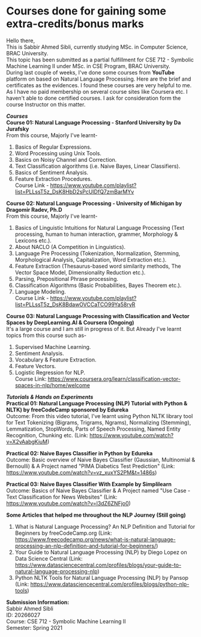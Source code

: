 # Courses done for gaining some extra-credits/bonus marks
Hello there,  
This is Sabbir Ahmed Sibli, currently studying MSc. in Computer Science, BRAC University.  
This topic has been submitted as a partial fulfillment for CSE 712 - Symbolic Machine Learning II under MSc. in CSE Program, BRAC University.  
During last couple of weeks, I've done some courses from **YouTube** platform on based on Natural Language Processing. Here are the brief and certificates as the evidences. I found these courses are very helpful to me. As I have no paid membership on several course sites like Coursera etc. I haven't able to done certified courses. I ask for consideration form the course Instructor on this matter.  
  
***Courses***  
**Course 01: Natural Language Processing - Stanford University by Da Jurafsky**  
From this course, Majorly I've learnt-  
1. Basics of Regular Expressions.  
2. Word Processing using Unix Tools.  
3. Basics on Noisy Channel and Correction.  
4. Text Classification algorithms (i.e. Naive Bayes, Linear Classifiers).  
5. Basics of Sentiment Analysis.  
6. Feature Extraction Procedures.  
Course Link - https://www.youtube.com/playlist?list=PLLssT5z_DsK8HbD2sPcUIDfQ7zmBarMYv  
  
**Course 02: Natural Language Processing - University of Michigan by Dragomir Radev, Ph.D**  
From this course, Majorly I've learnt-  
1. Basics of Linguistic Intuitions for Natural Language Processing (Text processing, human to human interaction, grammer, Morphology & Lexicons etc.).  
2. About NACLO (A Competition in Linguistics).  
3. Language Pre Processing (Tokenization, Normalization, Stemming, Morphological Analysis, Capitalization, Word Extraction etc.).  
4. Feature Extraction (Thesaurus-based word similarity methods, The Vector Space Model, Dimensionality Reduction etc.).
5. Parsing, Prepositional Phrase processing.  
6. Classification Algorithms (Basic Probabilities, Bayes Theorem etc.).  
7. Language Modeling.  
Course Link - https://www.youtube.com/playlist?list=PLLssT5z_DsK8BdawOVCCaTCO99Ya58ryR  

**Course 03: Natural Language Processing with Classification and Vector Spaces by DeepLearning.AI & Coursera (Ongoing)**  
It's a large course and I am still in progress of it. But Already I've learnt topics from this course such as-  
1. Supervised Machine Learning.  
2. Sentiment Analysis.  
3. Vocabulary & Feature Extraction.  
4. Feature Vectors.  
5. Logistic Regression for NLP.  
Course Link: https://www.coursera.org/learn/classification-vector-spaces-in-nlp/home/welcome  

***Tutorials & Hands on Experiments***  
**Practical 01: Natural Language Processing (NLP) Tutorial with Python & NLTK) by freeCodeCamp sponsored by Edureka**  
Outcome: From this video tutorial, I've learnt using Python NLTK library tool for Text Tokenizing (Bigrams, Trigrams, Ngrams), Normalizing (Stemming), Lemmatization, StopWords, Parts of Speech Processing, Named Entity Recognition, Chunking etc. (Link: https://www.youtube.com/watch?v=X2vAabgKiuM)  

**Practical 02: Naive Bayes Classifier in Python by Edureka**  
Outcome: Basic overview of Naive Bayes Classifier (Gaussian, Multinomial & Bernoulli) & A Project named "PIMA Diabetics Test Prediction" (Link: https://www.youtube.com/watch?v=vz_xuxYS2PM&t=1486s)  

**Practical 03: Naive Bayes Classifier With Example by Simplilearn**
Outcome: Basics of Naive Bayes Classifier & A Project named "Use Case - Text Classification for News Websites" (Link: https://www.youtube.com/watch?v=l3dZ6ZNFjo0)    

**Some Articles that helped me throughout the NLP Journey (Still going)**  
1. What is Natural Language Processing? An NLP Definition and Tutorial for Beginners by freeCodeCamp.org (Link: https://www.freecodecamp.org/news/what-is-natural-language-processing-an-nlp-definition-and-tutorial-for-beginners/)  
2. Your Guide to Natural Language Processing (NLP) by Diego Lopez on Data Science Central (Link: https://www.datasciencecentral.com/profiles/blogs/your-guide-to-natural-language-processing-nlp)  
3. Python NLTK Tools for Natural Language Processing (NLP) by Pansop (Link: https://www.datasciencecentral.com/profiles/blogs/python-nlp-tools)  

**Submission Information:**  
Sabbir Ahmed Sibli  
ID: 20266027  
Course: CSE 712 - Symbolic Machine Learning II  
Semester: Spring 2021  

